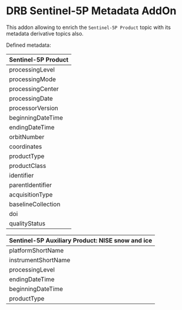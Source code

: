 # DRB Sentinel-5P Metadata AddOn
This addon allowing to enrich the `Sentinel-5P Product` topic with its metadata
derivative topics also. 


Defined metadata:

| Sentinel-5P Product    |
|------------------------|
| processingLevel        |
| processingMode         |
| processingCenter       |
| processingDate         |
| processorVersion       |
| beginningDateTime      |
| endingDateTime         |
| orbitNumber            |
| coordinates            |
| productType            |
| productClass           |
| identifier             |
| parentIdentifier       |
| acquisitionType        |
| baselineCollection     |
| doi                    |
| qualityStatus          |

| Sentinel-5P Auxiliary Product: NISE snow and ice |
|--------------------------------------------------|
| platformShortName                                |
| instrumentShortName                              |
| processingLevel                                  |
| endingDateTime                                   |
| beginningDateTime                                |
| productType                                      |
